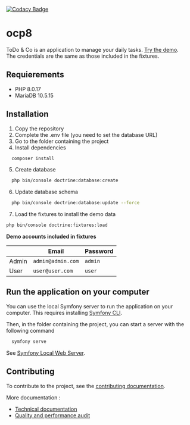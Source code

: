 [![Codacy Badge](https://app.codacy.com/project/badge/Grade/87ed5cd1f6844b6c8d39524e994ed358)](https://www.codacy.com/gh/thaydan/ocp8-dev/dashboard?utm_source=github.com&amp;utm_medium=referral&amp;utm_content=thaydan/ocp8-dev&amp;utm_campaign=Badge_Grade)

# ocp8

ToDo & Co is an application to manage your daily tasks. [Try the demo](https://ocp8.rominfo.fr).  
The credentials are the same as those included in the fixtures.

## Requierements
- PHP 8.0.17
- MariaDB 10.5.15

## Installation

1. Copy the repository  
2. Complete the .env file (you need to set the database URL)
3. Go to the folder containing the project
4. Install dependencies  
```bash
  composer install
```
5. Create database
```bash
  php bin/console doctrine:database:create
```
6. Update database schema
```bash
  php bin/console doctrine:database:update --force
```
7. Load the fixtures to install the demo data

```bash
php bin/console doctrine:fixtures:load
```

**Demo accounts included in fixtures**  
  
&nbsp; | Email | Password
--- | --- | ---
Admin | `admin@admin.com` | `admin`  
User | `user@user.com` | `user`  

## Run the application on your computer

You can use the local Symfony server to run the application on your computer. This requires installing [Symfony CLI](https://symfony.com/download).

Then, in the folder containing the project, you can start a server with the following command
```bash
  symfony serve
```
See [Symfony Local Web Server](https://symfony.com/doc/current/setup/symfony_server.html).

## Contributing
To contribute to the project, see the [contributing documentation](/CONTRIBUTING.md).

More documentation :
- [Technical documentation](/doc/technical-documentation.pdf)
- [Quality and performance audit](/doc/quality-and-performance-audit.pdf)
